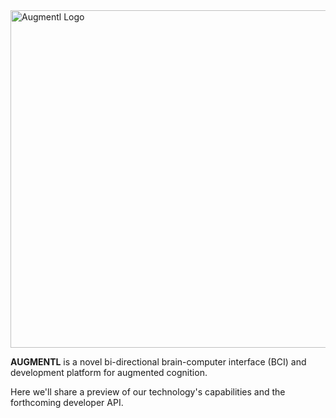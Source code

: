 <img src="https://i.imgur.com/f3MCvwx.png" width="540" title="Augmentl Logo" />

**AUGMENTL** is a novel bi-directional brain-computer interface (BCI) and development platform for augmented cognition.

Here we'll share a preview of our technology's capabilities and the forthcoming developer API.
